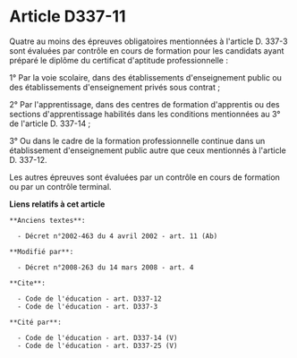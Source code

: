 # Article D337-11

Quatre au moins des épreuves obligatoires mentionnées à l'article D. 337-3 sont évaluées par contrôle en cours de formation
pour les candidats ayant préparé le diplôme du certificat d'aptitude professionnelle : 

1° Par la voie scolaire, dans des établissements d'enseignement public ou des établissements d'enseignement privés sous
contrat ; 

2° Par l'apprentissage, dans des centres de formation d'apprentis ou des sections d'apprentissage habilités dans les
conditions mentionnées au 3° de l'article D. 337-14 ; 

3° Ou dans le cadre de la formation professionnelle continue dans un établissement d'enseignement public autre que ceux
mentionnés à l'article D. 337-12. 

Les autres épreuves sont évaluées par un contrôle en cours de formation ou par un contrôle terminal.

**Liens relatifs à cet article**

	**Anciens textes**:

	  - Décret n°2002-463 du 4 avril 2002 - art. 11 (Ab)

	**Modifié par**:

	  - Décret n°2008-263 du 14 mars 2008 - art. 4

	**Cite**:

	  - Code de l'éducation - art. D337-12
	  - Code de l'éducation - art. D337-3

	**Cité par**:

	  - Code de l'éducation - art. D337-14 (V)
	  - Code de l'éducation - art. D337-25 (V)
